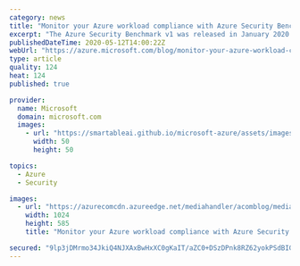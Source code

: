 ```yaml
---
category: news
title: "Monitor your Azure workload compliance with Azure Security Benchmark"
excerpt: "The Azure Security Benchmark v1 was released in January 2020 and is being used by organizations to manage their security and compliance policies for their Azure workloads. We are pleased to share that you can now track and monitor your compliance with the benchmark across your Azure environment in Azure"
publishedDateTime: 2020-05-12T14:00:22Z
webUrl: "https://azure.microsoft.com/blog/monitor-your-azure-workload-compliance-with-azure-security-benchmark/"
type: article
quality: 124
heat: 124
published: true

provider:
  name: Microsoft
  domain: microsoft.com
  images:
    - url: "https://smartableai.github.io/microsoft-azure/assets/images/organizations/microsoft.com-50x50.jpg"
      width: 50
      height: 50

topics:
  - Azure
  - Security

images:
  - url: "https://azurecomcdn.azureedge.net/mediahandler/acomblog/media/Default/blog/30bc3551-6fce-45c3-b483-544e13e28921.png"
    width: 1024
    height: 585
    title: "Monitor your Azure workload compliance with Azure Security Benchmark"

secured: "9lp3jDMrmo34JkiQ4NJXAxBwHxXC0gKaIT/aZC0+DSzDPnk8RZ62yokPSdBIGXL/XLWV5c7eWvWpj75oEj/TgJ/YhAnplP5WKSxEEx7SP7aEpGLCbZSPJApBTXBI2h7enEc+DrL37Pd4m4sFewEI9S7jKta/hVoktI1QVRTbazzzgpR+VGIMki7Y/9S8K+j/7S6ILaMxxU626wPq74spCKmQcnD6o3Vwm/SS08g1inUOz5DcSLLkGYxmbrFKmRQSIr/7T38vMRrTwHYXTjzNh0iNtd23Pu6gxuj88AhbHYedhiIyp9b1LUac/SzC0f/9ru1DSTIydsJw1XLAme67Mg==;Rqke2YUvjudyF9fGw/xrLg=="
---
```


